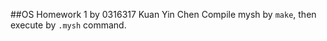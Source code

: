 
##OS Homework 1 by 0316317 Kuan Yin Chen
Compile mysh by ``make``, then execute by ``.mysh`` command.
